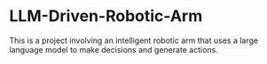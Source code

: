 # LLM-Driven-Robotic-Arm
 This is a project involving an intelligent robotic arm that uses a large language model to make decisions and generate actions.
